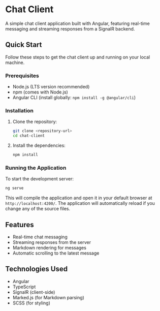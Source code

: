 # Chat Client

A simple chat client application built with Angular, featuring real-time messaging and streaming responses from a SignalR backend.

## Quick Start

Follow these steps to get the chat client up and running on your local machine.

### Prerequisites

- Node.js (LTS version recommended)
- npm (comes with Node.js)
- Angular CLI (install globally: `npm install -g @angular/cli`)

### Installation

1. Clone the repository:

   ```bash
   git clone <repository-url>
   cd chat-client
   ```

2. Install the dependencies:

   ```bash
   npm install
   ```

### Running the Application

To start the development server:

```bash
ng serve
```

This will compile the application and open it in your default browser at `http://localhost:4200/`. The application will automatically reload if you change any of the source files.

## Features

- Real-time chat messaging
- Streaming responses from the server
- Markdown rendering for messages
- Automatic scrolling to the latest message

## Technologies Used

- Angular
- TypeScript
- SignalR (client-side)
- Marked.js (for Markdown parsing)
- SCSS (for styling)
